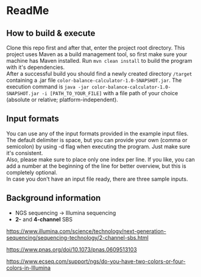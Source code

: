 # ReadMe

## How to build & execute 


Clone this repo first and after that, enter the project root directory.
This project uses Maven as a build management tool, so first make sure your machine has Maven installed.
Run ```mvn clean install``` to build the program with it's dependencies. \
After a successful build you should find a
newly created directory ```/target``` containing a .jar file ```color-balance-calculator-1.0-SNAPSHOT.jar```.
The execution command is ```java -jar color-balance-calculator-1.0-SNAPSHOT.jar -i [PATH_TO_YOUR_FILE]``` with a file path
of your choice (absolute or relative; platform-independent). 


## Input formats

You can use any of the input formats provided in the example input files. The default delimiter is
space, but you can provide your own (comma or semicolon) by using -d flag when executing the program. Just make sure it's
consistent. \
Also, please make sure to place only one index per line. If you like, you can add a number at the beginning
of the line for better overview, but this is completely optional. \
In case you don't have an input file ready, there are three sample inputs.

## Background information

* NGS sequencing -> Illumina sequencing
*  **2-** and **4-channel** SBS 

https://www.illumina.com/science/technology/next-generation-sequencing/sequencing-technology/2-channel-sbs.html

https://www.pnas.org/doi/10.1073/pnas.0609513103

https://www.ecseq.com/support/ngs/do-you-have-two-colors-or-four-colors-in-Illumina